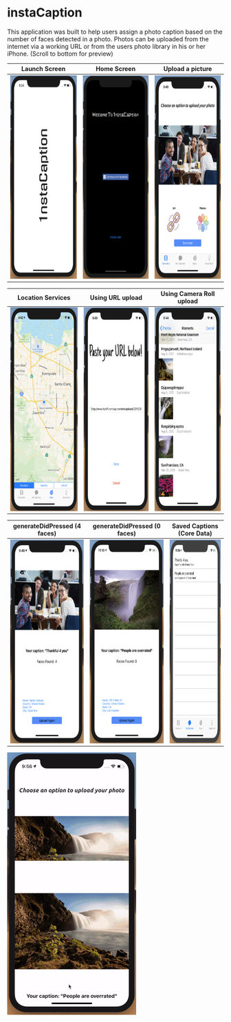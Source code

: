 # instaCaption

This application was built to help users assign a photo caption based on the number of faces detected in a photo. Photos can be uploaded from the internet via a working URL or from the users photo library in his or her iPhone. (Scroll to bottom for preview)
 
 
 
 
| Launch Screen | Home Screen   | Upload a picture |
| ------------- | ------------- | -------------|
| <img src="https://github.com/ericdyan/instaCaption/blob/master/Screen%20Shot%202019-07-27%20at%209.24.03%20AM.png"      width="233.75" height="473.5">  | <img src="https://github.com/ericdyan/instaCaption/blob/master/Screen%20Shot%202019-07-27%20at%209.24.10%20AM.png" width="233.75" height="473.5">   | <img src="https://github.com/ericdyan/instaCaption/blob/master/Screen%20Shot%202019-07-27%20at%209.49.07%20AM.png" width="233.75" height="473.5"> |


| Location Services | Using URL upload   | Using Camera Roll upload |
| ------------- | ------------- | -------------|
| <img src="https://github.com/ericdyan/instaCaption/blob/master/Screen%20Shot%202019-07-27%20at%209.42.06%20AM.png" width="233.75" height="473.5">  | <img src="https://github.com/ericdyan/instaCaption/blob/master/Screen%20Shot%202019-07-27%20at%209.49.02%20AM.png" width="233.75" height="473.5">   | <img src="https://github.com/ericdyan/instaCaption/blob/master/Screen%20Shot%202019-07-27%20at%209.44.49%20AM.png" width="233.75" height="473.5"> |

| generateDidPressed (4 faces) | generateDidPressed (0 faces)  | Saved Captions (Core Data) |
| ------------- | ------------- | -------------|
| <img src="https://github.com/ericdyan/instaCaption/blob/master/Screen%20Shot%202019-07-27%20at%209.49.24%20AM.png" width="233.75" height="473.5"> |  <img src="https://github.com/ericdyan/instaCaption/blob/master/Screen%20Shot%202019-07-27%20at%2011.10.57%20AM.png" width="233.75" height="473.5">  |   <img src="https://github.com/ericdyan/instaCaption/blob/master/Screen%20Shot%202019-07-27%20at%2011.09.45%20AM.png" width="233.75" height="473.5"> |

![](preview.gif)

